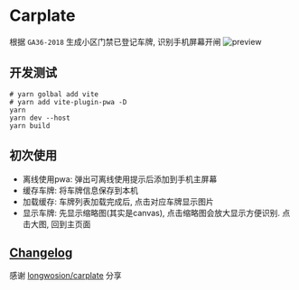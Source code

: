 # Carplate

根据 `GA36-2018` 生成小区门禁已登记车牌, 识别手机屏幕开闸
![preview](https://s3.bmp.ovh/imgs/2022/10/25/79d81f5ff9737069.gif)


## 开发测试

```shell
# yarn golbal add vite
# yarn add vite-plugin-pwa -D
yarn
yarn dev --host
yarn build
```

## 初次使用

- 离线使用pwa: 弹出可离线使用提示后添加到手机主屏幕
- 缓存车牌: 将车牌信息保存到本机
- 加载缓存: 车牌列表加载完成后, 点击对应车牌显示图片
- 显示车牌: 先显示缩略图(其实是canvas), 点击缩略图会放大显示方便识别. 点击大图, 回到主页面

## [Changelog](./public/changelog.md)

感谢 [longwosion/carplate](https://github.com/thincen/carplate) 分享

